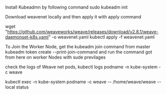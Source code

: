 Install Kubeadmn by following command
sudo kubeadm init

Download weavenet locally and then apply it with apply command

wget "https://github.com/weaveworks/weave/releases/download/v2.8.1/weave-daemonset-k8s.yaml" -o weavenet.yaml
kubectl apply -f weavenet.yaml

To Join the Worker Node, get the kubeadm join command from master
kubeadm token create --print-join-command
and run the command got from here on worker Nodes with sude previlages 

check the logs of Weave net pods, 
kubectl logs podname -n kube-system -c weave

kubectl exec -n kube-system podname -c weave -- /home/weave/weave --local status